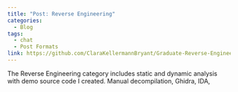 ```yaml
---
title: "Post: Reverse Engineering"
categories:
  - Blog
tags:
  - chat
  - Post Formats
link: https://github.com/ClaraKellermannBryant/Graduate-Reverse-Engineering
---
```


The Reverse Engineering category includes static and dynamic analysis with demo source code I created. Manual decompilation, Ghidra, IDA, 







